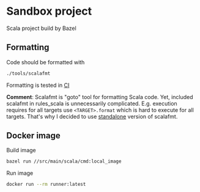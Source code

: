 # Sandbox project

Scala project build by Bazel

## Formatting 

Code should be formatted with
```bash
./tools/scalafmt
```

Formatting is tested in [CI](.github/workflows/ci.yml) 

**Comment**: Scalafmt is "goto" tool for formatting Scala code. Yet, included scalafmt in rules_scala is unnecessarily complicated. E.g. execution requires for all targets use `<TARGET>.format` which is hard to execute for all targets.
That's why I decided to use [standalone](https://scalameta.org/scalafmt/docs/installation.html#standalone) version of scalafmt.

## Docker image

Build image
```bash
bazel run //src/main/scala/cmd:local_image
```

Run image
```bash
docker run --rm runner:latest
```